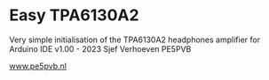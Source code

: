 # Easy TPA6130A2

Very simple initialisation of the TPA6130A2 headphones amplifier for Arduino IDE
 v1.00 - 2023 Sjef Verhoeven PE5PVB
   
  
 www.pe5pvb.nl
